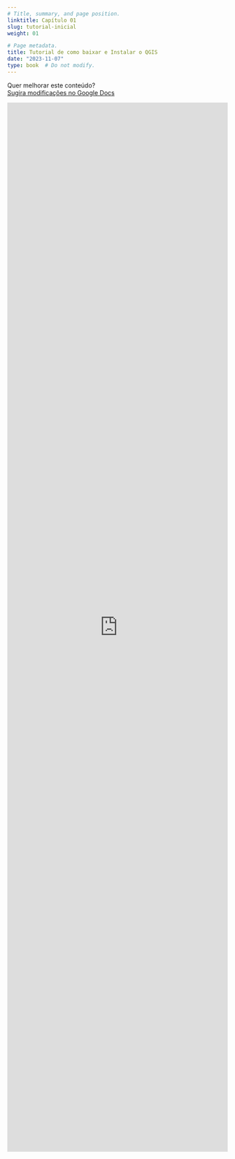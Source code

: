 ```yaml
---
# Title, summary, and page position.
linktitle: Capítulo 01
slug: tutorial-inicial
weight: 01

# Page metadata.
title: Tutorial de como baixar e Instalar o QGIS
date: "2023-11-07"
type: book  # Do not modify.
---
```


Quer melhorar este conteúdo?<br>
[<i class="fa fa-edit" aria-hidden="true"></i> Sugira modificações no Google Docs][edit]

[edit]: https://docs.google.com/document/d/1VAa4ni71AzEAAwMGDKjeYw7Ehz1iJrYSlkQF1zKzmkk/edit#heading=h.7juk4hslbu4j

<iframe frameborder="0" style="width: 100%; height: 2400px" src="https://docs.google.com/document/d/e/2PACX-1vTmp3qh0Igq5n_6V8r4ZV21hzni74JMLz5lqI37FaghbZg8aHx-b8pyMmOUGcop3mJhKjWn-gELKbJ4/pub?embedded=true"></iframe>
